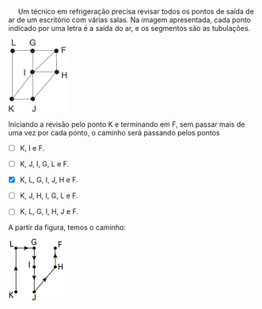 

     Um técnico em refrigeração precisa revisar todos os pontos de saída de ar de um escritório com várias salas. Na imagem apresentada, cada ponto indicado por uma letra é a saída do ar, e os segmentos são as tubulações.

![](ecdf3e30-2ad5-a119-6489-3b534b6fe0d2.png)

Iniciando a revisão pelo ponto K e terminando em F, sem passar mais de uma vez por cada ponto, o caminho será passando pelos pontos



- [ ] K, I e F.
- [ ] K, J, I, G, L e F.
- [x] K, L, G, I, J, H e F.
- [ ] K, J, H, I, G, L e F.
- [ ] K, L, G, I, H, J e F.


A partir da figura, temos o caminho:

![](2ddacc67-2e56-22e9-ca1e-6e6a225eae43.png)
